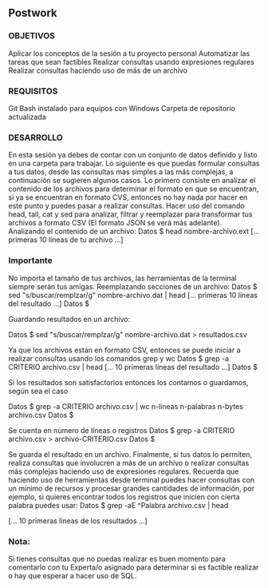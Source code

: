 ## Postwork

### OBJETIVOS
Aplicar los conceptos de la sesión a tu proyecto personal
Automatizar las tareas que sean factibles
Realizar consultas usando expresiones regulares
Realizar consultas haciendo uso de más de un archivo
### REQUISITOS
Git Bash instalado para equipos con Windows
Carpeta de repositorio actualizada
### DESARROLLO
En esta sesión ya debes de contar con un conjunto de datos definido y listo en una carpeta para trabajar.
Lo siguiente es que puedas formular consultas a tus datos, desde las consultas mas simples a las más complejas, a continuación se sugieren algunos casos.
Lo primero consiste en analizar el contenido de los archivos para determinar el formato en que se encuentran, si ya se encuentran en formato CVS, entonces no hay nada por hacer en este punto y puedes pasar a realizar consultas.
Hacer uso del comando head, tail, cat y sed para analizar, filtrar y reemplazar para transformar tus archivos a formato CSV (El formato JSON se verá más adelante).
Analizando el contenido de un archivo:
Datos $ head nombre-archivo.ext
[... primeras 10 líneas de tu archivo ...]
### Importante
No importa el tamaño de tus archivos, las herramientas de la terminal siempre serán tus amigas.
Reemplazando secciones de un archivo:
Datos $ sed "s/buscar/remplzar/g" nombre-archivo.dat | head
[... primeras 10 líneas del resultado ...]
Datos $


Guardando resultados en un archivo:

Datos $ sed "s/buscar/remplzar/g" nombre-archivo.dat > resultados.csv


Ya que los archivos están en formato CSV, entonces se puede iniciar a realizar consultas usando los comandos grep y wc
Datos $ grep -a CRITERIO archivo.csv | head
[... 10 primeras líneas del resultado ...]
Datos $




Si los resultados son satisfactorios entonces los contamos o guardamos, 
según sea el caso

Datos $ grep -a CRITERIO archivo.csv | wc
   n-lineas n-palabras n-bytes archivo.csv
Datos $


Se cuenta en número de líneas o registros
Datos $ grep -a CRITERIO archivo.csv > archivo-CRITERIO.csv
Datos $


Se guarda el resultado en un archivo.
Finalmente, si tus datos lo permiten, realiza consultas que involucren a más de un archivo o realizar consultas más complejas haciendo uso de expresiones regulares.
Recuerda que haciendo uso de herramientas desde terminal puedes hacer consultas con un mínimo de recursos y procesar grandes cantidades de información, por ejemplo, si quieres encontrar todos los registros que inicien con cierta palabra puedes usar:
Datos $ grep -aE ^Palabra archivo.csv | head

[... 10 primeras líneas de los resultados ...]

###  Nota:
Si tienes consultas que no puedas realizar es buen momento para comentarlo con tu Experta/o asignado para determinar si es factible realizar o hay que esperar a hacer uso de SQL.

